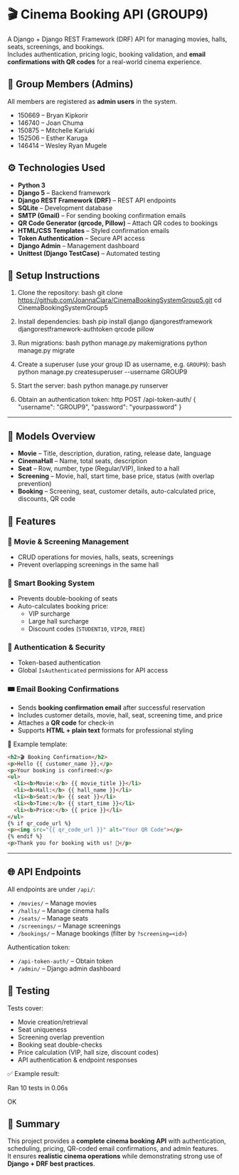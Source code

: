 # 🎬 Cinema Booking API (GROUP9)

A Django + Django REST Framework (DRF) API for managing movies, halls, seats, screenings, and bookings.  
Includes authentication, pricing logic, booking validation, and **email confirmations with QR codes** for a real-world cinema experience.



## 👥 Group Members (Admins)
All members are registered as **admin users** in the system.

- 150669 – Bryan Kipkorir  
- 146740 – Joan Chuma  
- 150875 – Mitchelle Kariuki  
- 152506 – Esther Karuga  
- 146414 – Wesley Ryan Mugele  



## ⚙️ Technologies Used

- **Python 3**  
- **Django 5** – Backend framework  
- **Django REST Framework (DRF)** – REST API endpoints  
- **SQLite** – Development database  
- **SMTP (Gmail)** – For sending booking confirmation emails  
- **QR Code Generator (qrcode, Pillow)** – Attach QR codes to bookings  
- **HTML/CSS Templates** – Styled confirmation emails  
- **Token Authentication** – Secure API access  
- **Django Admin** – Management dashboard  
- **Unittest (Django TestCase)** – Automated testing  



## 🚀 Setup Instructions

1. Clone the repository:
   bash
   git clone https://github.com/JoannaCiara/CinemaBookingSystemGroup5.git
   cd CinemaBookingSystemGroup5
   

2. Install dependencies:
   bash
   pip install django djangorestframework djangorestframework-authtoken qrcode pillow
   

3. Run migrations:
   bash
   python manage.py makemigrations
   python manage.py migrate
   

4. Create a superuser (use your group ID as username, e.g. `GROUP9`):
   bash
   python manage.py createsuperuser --username GROUP9
   

5. Start the server:
   bash
   python manage.py runserver
   

6. Obtain an authentication token:
   http
   POST /api-token-auth/
   { "username": "GROUP9", "password": "yourpassword" }
   

---

## 📂 Models Overview

- **Movie** – Title, description, duration, rating, release date, language  
- **CinemaHall** – Name, total seats, description  
- **Seat** – Row, number, type (Regular/VIP), linked to a hall  
- **Screening** – Movie, hall, start time, base price, status (with overlap prevention)  
- **Booking** – Screening, seat, customer details, auto-calculated price, discounts, QR code  



## 🔑 Features

### 🎥 Movie & Screening Management
- CRUD operations for movies, halls, seats, screenings  
- Prevent overlapping screenings in the same hall  

### 💺 Smart Booking System
- Prevents double-booking of seats  
- Auto-calculates booking price:  
  * VIP surcharge  
  * Large hall surcharge  
  * Discount codes (`STUDENT10`, `VIP20`, `FREE`)  

### 🔐 Authentication & Security
- Token-based authentication  
- Global `IsAuthenticated` permissions for API access  

### 🎟 Email Booking Confirmations  
- Sends **booking confirmation email** after successful reservation  
- Includes customer details, movie, hall, seat, screening time, and price  
- Attaches a **QR code** for check-in  
- Supports **HTML + plain text** formats for professional styling  

📩 Example template:
```html
<h2>🎬 Booking Confirmation</h2>
<p>Hello {{ customer_name }},</p>
<p>Your booking is confirmed:</p>
<ul>
  <li><b>Movie:</b> {{ movie_title }}</li>
  <li><b>Hall:</b> {{ hall_name }}</li>
  <li><b>Seat:</b> {{ seat }}</li>
  <li><b>Time:</b> {{ start_time }}</li>
  <li><b>Price:</b> {{ price }}</li>
</ul>
{% if qr_code_url %}
<p><img src="{{ qr_code_url }}" alt="Your QR Code"></p>
{% endif %}
<p>Thank you for booking with us! 🍿</p>
```

---

## 🌐 API Endpoints

All endpoints are under `/api/`:

- `/movies/` – Manage movies  
- `/halls/` – Manage cinema halls  
- `/seats/` – Manage seats  
- `/screenings/` – Manage screenings  
- `/bookings/` – Manage bookings (filter by `?screening=<id>`)  

Authentication token:  
- `/api-token-auth/` – Obtain token  
- `/admin/` – Django admin dashboard  



## 🧪 Testing

Tests cover:  
- Movie creation/retrieval  
- Seat uniqueness  
- Screening overlap prevention  
- Booking seat double-checks  
- Price calculation (VIP, hall size, discount codes)  
- API authentication & endpoint responses  

✅ Example result:  

Ran 10 tests in 0.06s

OK



## 🎯 Summary

This project provides a **complete cinema booking API** with authentication, scheduling, pricing, QR-coded email confirmations, and admin features.  
It ensures **realistic cinema operations** while demonstrating strong use of **Django + DRF best practices**.


